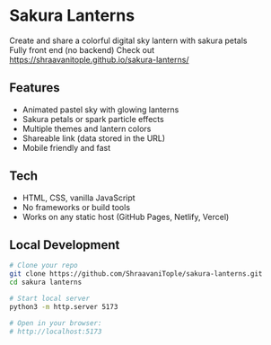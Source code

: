 # Sakura Lanterns

Create and share a colorful digital sky lantern with sakura petals  
Fully front end (no backend)
Check out https://shraavanitople.github.io/sakura-lanterns/

## Features
- Animated pastel sky with glowing lanterns
- Sakura petals or spark particle effects
- Multiple themes and lantern colors
- Shareable link (data stored in the URL)
- Mobile friendly and fast

## Tech
- HTML, CSS, vanilla JavaScript
- No frameworks or build tools
- Works on any static host (GitHub Pages, Netlify, Vercel)

## Local Development
```bash
# Clone your repo
git clone https://github.com/ShraavaniTople/sakura-lanterns.git
cd sakura lanterns

# Start local server
python3 -m http.server 5173

# Open in your browser:
# http://localhost:5173
